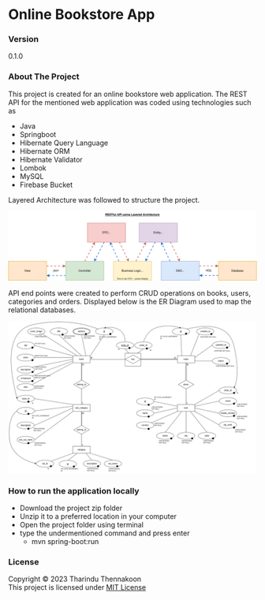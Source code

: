 # Online Bookstore App

### Version

0.1.0

### About The Project

This project is created for an online bookstore web application.
The REST API for the mentioned web application was coded using technologies such as

- Java
- Springboot
- Hibernate Query Language
- Hibernate ORM
- Hibernate Validator
- Lombok
- MySQL
- Firebase Bucket
  <br>

Layered Architecture was followed to structure the project.

<img width="800" src="https://github.com/tharindu152/bookstore-backend/blob/master/src/main/resources/img/LayeredArchitechture.drawio.svg">

API end points were created to perform CRUD operations on books, users, categories and orders. Displayed below is the ER Diagram used to map the relational databases.

<img width="800" src="https://github.com/tharindu152/bookstore-backend/blob/master/src/main/resources/img/bookstore_erd.drawio.png">

### How to run the application locally

- Download the project zip folder
- Unzip it to a preferred location in your computer
- Open the project folder using terminal
- type the undermentioned command and press enter
  - mvn spring-boot:run

### License

Copyright ©️ 2023 Tharindu Thennakoon <br>
This project is licensed under [MIT License](License.txt)
